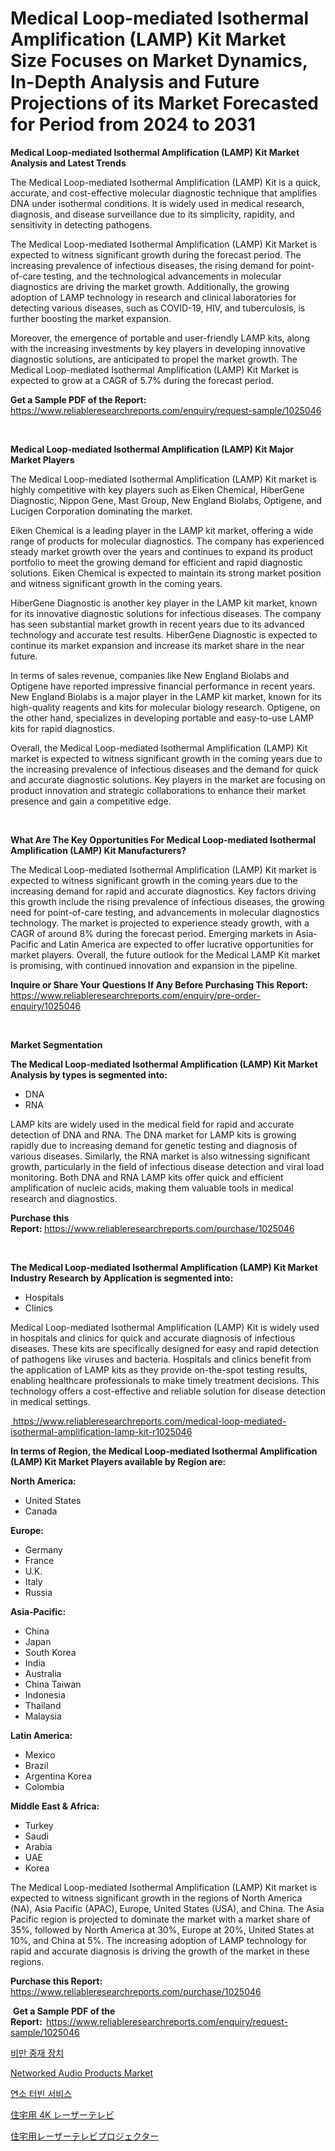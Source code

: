 <p><h1>Medical Loop-mediated Isothermal Amplification (LAMP) Kit Market Size Focuses on Market Dynamics, In-Depth Analysis and Future Projections of its Market Forecasted for Period from 2024 to 2031</h1></p><p><strong>Medical Loop-mediated Isothermal Amplification (LAMP) Kit Market Analysis and Latest Trends</strong></p>
<p><p>The Medical Loop-mediated Isothermal Amplification (LAMP) Kit is a quick, accurate, and cost-effective molecular diagnostic technique that amplifies DNA under isothermal conditions. It is widely used in medical research, diagnosis, and disease surveillance due to its simplicity, rapidity, and sensitivity in detecting pathogens.</p><p>The Medical Loop-mediated Isothermal Amplification (LAMP) Kit Market is expected to witness significant growth during the forecast period. The increasing prevalence of infectious diseases, the rising demand for point-of-care testing, and the technological advancements in molecular diagnostics are driving the market growth. Additionally, the growing adoption of LAMP technology in research and clinical laboratories for detecting various diseases, such as COVID-19, HIV, and tuberculosis, is further boosting the market expansion.</p><p>Moreover, the emergence of portable and user-friendly LAMP kits, along with the increasing investments by key players in developing innovative diagnostic solutions, are anticipated to propel the market growth. The Medical Loop-mediated Isothermal Amplification (LAMP) Kit Market is expected to grow at a CAGR of 5.7% during the forecast period.</p></p>
<p><strong>Get a Sample PDF of the Report:&nbsp;</strong> <a href="https://www.reliableresearchreports.com/enquiry/request-sample/1025046">https://www.reliableresearchreports.com/enquiry/request-sample/1025046</a></p>
<p>&nbsp;</p>
<p><strong>Medical Loop-mediated Isothermal Amplification (LAMP) Kit Major Market Players</strong></p>
<p><p>The Medical Loop-mediated Isothermal Amplification (LAMP) Kit market is highly competitive with key players such as Eiken Chemical, HiberGene Diagnostic, Nippon Gene, Mast Group, New England Biolabs, Optigene, and Lucigen Corporation dominating the market.</p><p>Eiken Chemical is a leading player in the LAMP kit market, offering a wide range of products for molecular diagnostics. The company has experienced steady market growth over the years and continues to expand its product portfolio to meet the growing demand for efficient and rapid diagnostic solutions. Eiken Chemical is expected to maintain its strong market position and witness significant growth in the coming years.</p><p>HiberGene Diagnostic is another key player in the LAMP kit market, known for its innovative diagnostic solutions for infectious diseases. The company has seen substantial market growth in recent years due to its advanced technology and accurate test results. HiberGene Diagnostic is expected to continue its market expansion and increase its market share in the near future.</p><p>In terms of sales revenue, companies like New England Biolabs and Optigene have reported impressive financial performance in recent years. New England Biolabs is a major player in the LAMP kit market, known for its high-quality reagents and kits for molecular biology research. Optigene, on the other hand, specializes in developing portable and easy-to-use LAMP kits for rapid diagnostics.</p><p>Overall, the Medical Loop-mediated Isothermal Amplification (LAMP) Kit market is expected to witness significant growth in the coming years due to the increasing prevalence of infectious diseases and the demand for quick and accurate diagnostic solutions. Key players in the market are focusing on product innovation and strategic collaborations to enhance their market presence and gain a competitive edge.</p></p>
<p>&nbsp;</p>
<p><strong>What Are The Key Opportunities For Medical Loop-mediated Isothermal Amplification (LAMP) Kit Manufacturers?</strong></p>
<p><p>The Medical Loop-mediated Isothermal Amplification (LAMP) Kit market is expected to witness significant growth in the coming years due to the increasing demand for rapid and accurate diagnostics. Key factors driving this growth include the rising prevalence of infectious diseases, the growing need for point-of-care testing, and advancements in molecular diagnostics technology. The market is projected to experience steady growth, with a CAGR of around 8% during the forecast period. Emerging markets in Asia-Pacific and Latin America are expected to offer lucrative opportunities for market players. Overall, the future outlook for the Medical LAMP Kit market is promising, with continued innovation and expansion in the pipeline.</p></p>
<p><strong>Inquire or Share Your Questions If Any Before Purchasing This Report:</strong> <a href="https://www.reliableresearchreports.com/enquiry/pre-order-enquiry/1025046">https://www.reliableresearchreports.com/enquiry/pre-order-enquiry/1025046</a></p>
<p>&nbsp;</p>
<p><strong>Market Segmentation</strong></p>
<p><strong>The Medical Loop-mediated Isothermal Amplification (LAMP) Kit Market Analysis by types is segmented into:</strong></p>
<p><ul><li>DNA</li><li>RNA</li></ul></p>
<p><p>LAMP kits are widely used in the medical field for rapid and accurate detection of DNA and RNA. The DNA market for LAMP kits is growing rapidly due to increasing demand for genetic testing and diagnosis of various diseases. Similarly, the RNA market is also witnessing significant growth, particularly in the field of infectious disease detection and viral load monitoring. Both DNA and RNA LAMP kits offer quick and efficient amplification of nucleic acids, making them valuable tools in medical research and diagnostics.</p></p>
<p><strong>Purchase this Report:&nbsp;</strong><a href="https://www.reliableresearchreports.com/purchase/1025046">https://www.reliableresearchreports.com/purchase/1025046</a></p>
<p>&nbsp;</p>
<p><strong>The Medical Loop-mediated Isothermal Amplification (LAMP) Kit Market Industry Research by Application is segmented into:</strong></p>
<p><ul><li>Hospitals</li><li>Clinics</li></ul></p>
<p><p>Medical Loop-mediated Isothermal Amplification (LAMP) Kit is widely used in hospitals and clinics for quick and accurate diagnosis of infectious diseases. These kits are specifically designed for easy and rapid detection of pathogens like viruses and bacteria. Hospitals and clinics benefit from the application of LAMP kits as they provide on-the-spot testing results, enabling healthcare professionals to make timely treatment decisions. This technology offers a cost-effective and reliable solution for disease detection in medical settings.</p></p>
<p><a href="https://www.reliableresearchreports.com/medical-loop-mediated-isothermal-amplification-lamp-kit-r1025046">&nbsp;https://www.reliableresearchreports.com/medical-loop-mediated-isothermal-amplification-lamp-kit-r1025046</a></p>
<p><strong>In terms of Region, the Medical Loop-mediated Isothermal Amplification (LAMP) Kit Market Players available by Region are:</strong></p>
<p>
    <p> <strong> North America: </strong>
        <ul>
            <li>United States</li>
            <li>Canada</li>
        </ul>
        </p> 
    <p> <strong> Europe: </strong>
        <ul>
            <li>Germany</li>
            <li>France</li>
            <li>U.K.</li>
            <li>Italy</li>
            <li>Russia</li>
        </ul>
        </p> 
    <p> <strong> Asia-Pacific: </strong>
        <ul>
            <li>China</li>
            <li>Japan</li>
            <li>South Korea</li>
            <li>India</li>
            <li>Australia</li>
            <li>China Taiwan</li>
            <li>Indonesia</li>
            <li>Thailand</li>
            <li>Malaysia</li>
        </ul>
        </p> 
    <p> <strong> Latin America: </strong>
        <ul>
            <li>Mexico</li>
            <li>Brazil</li>
            <li>Argentina Korea</li>
            <li>Colombia</li>
        </ul>
        </p> 
    <p> <strong> Middle East & Africa: </strong>
        <ul>
            <li>Turkey</li>
            <li>Saudi</li>
            <li>Arabia</li>
            <li>UAE</li>
            <li>Korea</li>
        </ul>
    </p>
    </p>
<p><p>The Medical Loop-mediated Isothermal Amplification (LAMP) Kit market is expected to witness significant growth in the regions of North America (NA), Asia Pacific (APAC), Europe, United States (USA), and China. The Asia Pacific region is projected to dominate the market with a market share of 35%, followed by North America at 30%, Europe at 20%, United States at 10%, and China at 5%. The increasing adoption of LAMP technology for rapid and accurate diagnosis is driving the growth of the market in these regions.</p></p>
<p><strong>Purchase this Report: </strong><a href="https://www.reliableresearchreports.com/purchase/1025046">https://www.reliableresearchreports.com/purchase/1025046</a></p>
<p>&nbsp;<strong>Get a Sample PDF of the Report:&nbsp;&nbsp;</strong><a href="https://www.reliableresearchreports.com/enquiry/request-sample/1025046">https://www.reliableresearchreports.com/enquiry/request-sample/1025046</a></p>
<p><strong></strong></p>
<p><p><a href="https://github.com/sammyUltyylrich9067856/Market-Research-Report-List-1/blob/main/979207382221.md">비만 중재 장치</a></p><p><a href="https://issuu.com/reportprime-2/docs/networked-audio-products-market-size-2030.pptx">Networked Audio Products Market</a></p><p><a href="https://github.com/Elenrrera7685/Market-Research-Report-List-1/blob/main/927131982220.md">연소 터빈 서비스</a></p><p><a href="https://github.com/dzy793153605/Market-Research-Report-List-2/blob/main/723973289600.md">住宅用 4K レーザーテレビ</a></p><p><a href="https://github.com/EthanMorar2011/Market-Research-Report-List-1/blob/main/220270489601.md">住宅用レーザーテレビプロジェクター</a></p></p>